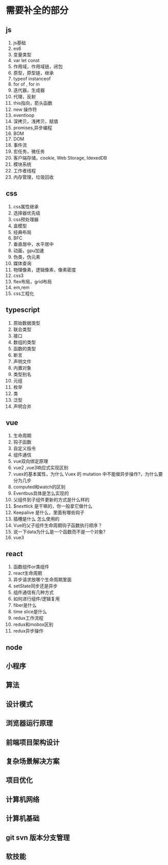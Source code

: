 # 需要补全的部分

## js

1. js基础
2. es6
3. 变量类型
4. var let const
5. 作用域，作用域链，闭包
6. 原型，原型链，继承
7. typeof instanceof
8. for of , for in
9. 迭代器，生成器
10. 代理，反射
10. this指向，箭头函数
12. new 操作符
13. eventloop
14. 深拷贝，浅拷贝，赋值
15. promises,异步编程
16. BOM
17. DOM
18. 事件流
19. 宏任务，微任务
20. 客户端存储，cookie, Web Storage, IdexedDB
21. 模块系统
22. 工作者线程
23. 内存管理，垃圾回收

## css

1. css属性继承
2. 选择器优先级
3. css预处理器
4. 盒模型
5. 经典布局
6. BFC
7. 垂直居中，水平居中
8. 动画，gpu加速
9. 伪类，伪元素
10. 媒体查询
11. 物理像素，逻辑像素，像素密度
12. css3
13. flex布局，grid布局
14. em,rem
15. css工程化

## typescript

1. 原始数据类型
2. 联合类型
3. 接口
4. 数组的类型
5. 函数的类型
6. 断言
7. 声明文件
8. 内置对象
9. 类型别名
10. 元组
11. 枚举
12. 类
13. 泛型
14. 声明合并

## vue

1. 生命周期
2. 钩子函数
3. 自定义指令
4. 组件通信
5. vue双向绑定原理
6. vue2 ,vue3响应式实现区别
7. vuex的基本属性，为什么 Vuex 的 mutation 中不能做异步操作?，为什么要分为几步
8. computed和watch的区别
9. Eventbus具体是怎么实现的
10. 父组件到子组件更新的方式是什么样的
11. $nexttick 是干嘛的，你一般拿它做什么
12. Keepalive 是什么，里面有哪些钩子
13. 插槽是什么 怎么使用的
14. Vue的父子组件生命周期钩子函数执行顺序？
15. 说一下data为什么是一个函数而不是一个对象?
16. vue3

## react 

1. 函数组件or类组件
2. react生命周期
3. 异步请求放哪个生命周期里面
4. setState同步还是异步
5. 组件通信有几种方式
6. 如何进行组件/逻辑复用
7. fiber是什么
8. time slice是什么
9. redux工作流程
10. redux和mobox区别
11. redux异步操作

## node

## 小程序

## 算法

## 设计模式

## 浏览器运行原理

## 前端项目架构设计

## 复杂场景解决方案

## 项目优化
## 计算机网络
## 计算机基础
## git svn 版本分支管理
## 软技能